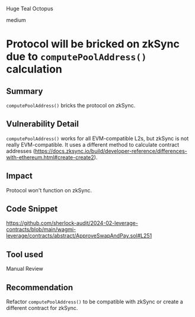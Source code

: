 Huge Teal Octopus

medium

# Protocol will be bricked on zkSync due to `computePoolAddress()` calculation

## Summary
`computePoolAddress()` bricks the protocol on zkSync.
## Vulnerability Detail
`computePoolAddress()` works for all EVM-compatible L2s, but zkSync is not really EVM-compatible. It uses a different method to calculate contract addresses (https://docs.zksync.io/build/developer-reference/differences-with-ethereum.html#create-create2). 
## Impact
Protocol won't function on zkSync.
## Code Snippet
https://github.com/sherlock-audit/2024-02-leverage-contracts/blob/main/wagmi-leverage/contracts/abstract/ApproveSwapAndPay.sol#L251
## Tool used

Manual Review

## Recommendation
Refactor `computePoolAddress()` to be compatible with zkSync or create a different contract for zkSync.